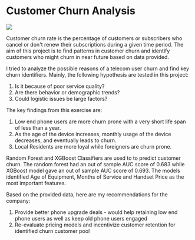 # Customer Churn Analysis
![](https://www.retentionscience.com/wp-content/uploads/2016/05/customerchurn_775x425_612.png)

Customer churn rate is the percentage of customers or subscribers who cancel or don't renew their subscriptions during a given time period. The aim of this project is to find patterns in customer churn and identify customers who might churn in near future based on data provided.

I tried to analyze the possible reasons of a telecom user churn and find key churn identifiers. Mainly, the following hypothesis are tested in this project:
1. Is it because of poor service quality?
2. Are there behavior or demographic trends?
3. Could logistic issues be large factors? 

The key findings from this exercise are:
1. Low end phone users are more churn prone with a very short life span of less than a year.
2. As the age of the device increases, monthly usage of the device decreases, and eventually leads to churn.
3. Local Residents are more loyal while foreigners are churn prone.

Random Forest and XGBoost Classifiers are used to to predict customer churn. The random forest had an out of sample AUC score of 0.683 while XGBoost model gave an out of sample AUC score of 0.693. The models identified Age of Equipment, Months of Service and Handset Price as the most important features.

Based on the provided data, here are my recommendations for the company:
1. Provide better phone upgrade deals - would help retaining low end phone users as well as keep old phone users engaged
2. Re-evaluate pricing models and incentivize customer retention for identified churn customer pool
